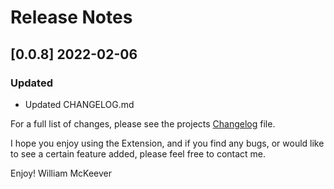 # Release Notes

## [0.0.8] 2022-02-06
### Updated 
- Updated CHANGELOG.md


For a full list of changes, please see the projects [Changelog](CHANGELOG.md) file.

I hope you enjoy using the Extension, and if you find any bugs, or would like to see a certain feature added, please feel free to contact me.

Enjoy! William McKeever
